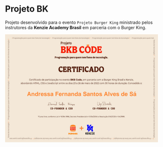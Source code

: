 # Projeto BK

Projeto desenvolvido para o evento `Projeto Burger King` ministrado pelos instrutores da **Kenzie Academy Brasil** em parceria com o Burger King.

<img src="certificado/kenzie1.png" align="center" width="700px">
